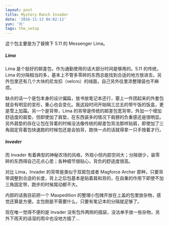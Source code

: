 ```yaml
---
layout: post
title: Mystery Ranch Invader
date: '2016-11-13 04:02:12'
yun: '元'
tags: the_setup
---
```


这个包主要是为了替换下 5.11 的 Messenger Lima。

##### Lima
Lima 是个挺好的邮差包，作为通勤使用的话大部分时间是够用的。5.11 的传统，Lima 的分隔相当的多，基本上不管多零碎的东西总能找到合适的地方放进去，另外包里还有几个大块的尼龙扣（velcro）的绒面，自己另外往里添整理袋也不麻烦。

缺点的话一个是包本身的设计偏扁，放书放笔记本还行，塞上一件团起来的外套包就会有明显的变形，重心也会变化。我这段时间开始隔三岔五的带午饭的饭盒，更是雪上加霜。另一个是背带，Lima 的背带是传统的邮差包宽背带，外加一个增加舒适度的肩垫，但即使加了肩垫，在东西装多的情况下肩膀的负重感还是很明显。另外肩垫的存在让包在背着的时候没法像传统的邮差包背法那样贴肩，即使加了三角固定背着包快速跑的时候包还是会拍背，跑快一点的话就得拿一只手按着才行。

##### Invader
而 Invader 有着典型的神秘农场的风格，外观小但内部空间大；分隔很少，装零碎的东西得自己花点心思；各种细节很贴心，背负的舒适度很高。

对比 Lima，Invader 的背带是类似于双肩包或者 Magforce Archer 那种，只要背带调整到合适的长度，背上之后包基本是贴着肩和背的，在自重的作用下即使不加三角固定带，跑步的时候晃动都不大。

内部的话我目前把一个 Maxpedition 的整理小包摊开放在上盖的包里放杂物，感觉还算是方便。主包倒是不需要什么，只要有笔记本的分隔就足够了。

现在唯一觉得不便的是 Invader 没有包外两侧的插袋，没法单手放一些杂物，另外下雨天的话湿的雨伞也没地方插了…
